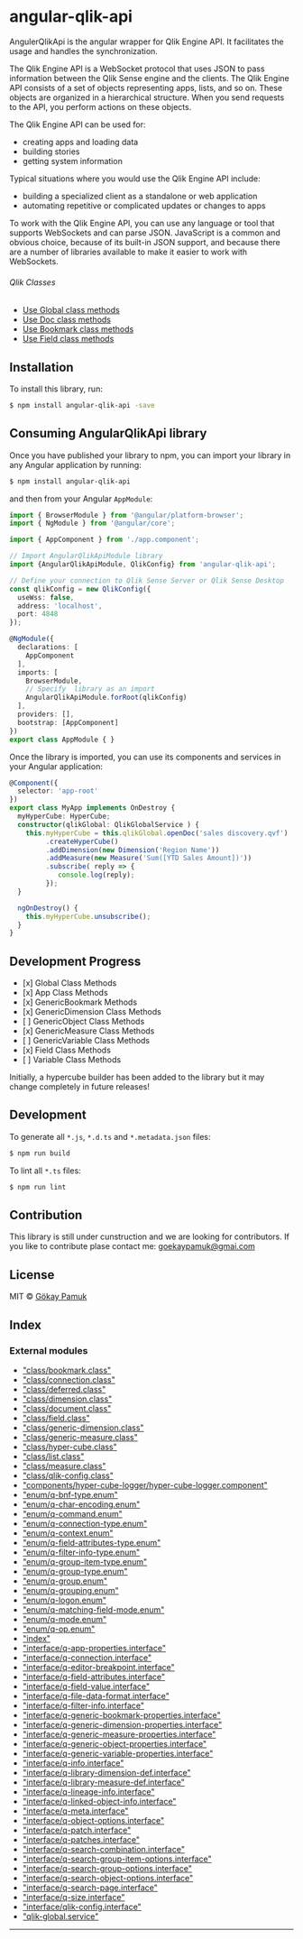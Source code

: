 
angular-qlik-api
================

AngulerQlikApi is the angular wrapper for Qlik Engine API. It facilitates the usage and handles the synchronization.

The Qlik Engine API is a WebSocket protocol that uses JSON to pass information between the Qlik Sense engine and the clients. The Qlik Engine API consists of a set of objects representing apps, lists, and so on. These objects are organized in a hierarchical structure. When you send requests to the API, you perform actions on these objects.

The Qlik Engine API can be used for:

*   creating apps and loading data
*   building stories
*   getting system information

Typical situations where you would use the Qlik Engine API include:

*   building a specialized client as a standalone or web application
*   automating repetitive or complicated updates or changes to apps

To work with the Qlik Engine API, you can use any language or tool that supports WebSockets and can parse JSON. JavaScript is a common and obvious choice, because of its built-in JSON support, and because there are a number of libraries available to make it easier to work with WebSockets.

###### Qlik Classes

*   [Use Global class methods](https://github.com/goekaypamuk/angular-qlik-api/blob/pag-develop/docs/Global.md)
*   [Use Doc class methods](https://github.com/goekaypamuk/angular-qlik-api/blob/pag-develop/docs/Doc.md)
*   [Use Bookmark class methods](https://github.com/goekaypamuk/angular-qlik-api/blob/pag-develop/docs/Bookmark.md)
*   [Use Field class methods](https://github.com/goekaypamuk/angular-qlik-api/blob/pag-develop/docs/Field.md)

Installation
------------

To install this library, run:

```bash
$ npm install angular-qlik-api -save
```

Consuming AngularQlikApi library
--------------------------------

Once you have published your library to npm, you can import your library in any Angular application by running:

```bash
$ npm install angular-qlik-api
```

and then from your Angular `AppModule`:

```typescript
import { BrowserModule } from '@angular/platform-browser';
import { NgModule } from '@angular/core';

import { AppComponent } from './app.component';

// Import AngularQlikApiModule library
import {AngularQlikApiModule, QlikConfig} from 'angular-qlik-api';

// Define your connection to Qlik Sense Server or Qlik Sense Desktop
const qlikConfig = new QlikConfig({
  useWss: false,
  address: 'localhost',
  port: 4848
});

@NgModule({
  declarations: [
    AppComponent
  ],
  imports: [
    BrowserModule,
    // Specify  library as an import
    AngularQlikApiModule.forRoot(qlikConfig)
  ],
  providers: [],
  bootstrap: [AppComponent]
})
export class AppModule { }
```

Once the library is imported, you can use its components and services in your Angular application:

```typescript
@Component({
  selector: 'app-root'
})
export class MyApp implements OnDestroy {
  myHyperCube: HyperCube;
  constructor(qlikGlobal: QlikGlobalService ) {
    this.myHyperCube = this.qlikGlobal.openDoc('sales discovery.qvf')
         .createHyperCube()
         .addDimension(new Dimension('Region Name'))
         .addMeasure(new Measure('Sum([YTD Sales Amount])'))
         .subscribe( reply => {
            console.log(reply);
         });
  }

  ngOnDestroy() {
    this.myHyperCube.unsubscribe();
  }
}
```

Development Progress
--------------------

*   \[x\] Global Class Methods
*   \[x\] App Class Methods
*   \[x\] GenericBookmark Methods
*   \[x\] GenericDimension Class Methods
*   \[ \] GenericObject Class Methods
*   \[x\] GenericMeasure Class Methods
*   \[ \] GenericVariable Class Methods
*   \[x\] Field Class Methods
*   \[ \] Variable Class Methods

Initially, a hypercube builder has been added to the library but it may change completely in future releases!

Development
-----------

To generate all `*.js`, `*.d.ts` and `*.metadata.json` files:

```bash
$ npm run build
```

To lint all `*.ts` files:

```bash
$ npm run lint
```

Contribution
------------

This library is still under cunstruction and we are looking for contributors. If you like to contribute plase contact me: [goekaypamuk@gmai.com](mailto:goekaypamuk@gmai.com)

License
-------

MIT © [Gökay Pamuk](mailto:goekaypamuk@gmail.com)

## Index

### External modules

* ["class/bookmark.class"](modules/_class_bookmark_class_.md)
* ["class/connection.class"](modules/_class_connection_class_.md)
* ["class/deferred.class"](modules/_class_deferred_class_.md)
* ["class/dimension.class"](modules/_class_dimension_class_.md)
* ["class/document.class"](modules/_class_document_class_.md)
* ["class/field.class"](modules/_class_field_class_.md)
* ["class/generic-dimension.class"](modules/_class_generic_dimension_class_.md)
* ["class/generic-measure.class"](modules/_class_generic_measure_class_.md)
* ["class/hyper-cube.class"](modules/_class_hyper_cube_class_.md)
* ["class/list.class"](modules/_class_list_class_.md)
* ["class/measure.class"](modules/_class_measure_class_.md)
* ["class/qlik-config.class"](modules/_class_qlik_config_class_.md)
* ["components/hyper-cube-logger/hyper-cube-logger.component"](modules/_components_hyper_cube_logger_hyper_cube_logger_component_.md)
* ["enum/q-bnf-type.enum"](modules/_enum_q_bnf_type_enum_.md)
* ["enum/q-char-encoding.enum"](modules/_enum_q_char_encoding_enum_.md)
* ["enum/q-command.enum"](modules/_enum_q_command_enum_.md)
* ["enum/q-connection-type.enum"](modules/_enum_q_connection_type_enum_.md)
* ["enum/q-context.enum"](modules/_enum_q_context_enum_.md)
* ["enum/q-field-attributes-type.enum"](modules/_enum_q_field_attributes_type_enum_.md)
* ["enum/q-filter-info-type.enum"](modules/_enum_q_filter_info_type_enum_.md)
* ["enum/q-group-item-type.enum"](modules/_enum_q_group_item_type_enum_.md)
* ["enum/q-group-type.enum"](modules/_enum_q_group_type_enum_.md)
* ["enum/q-group.enum"](modules/_enum_q_group_enum_.md)
* ["enum/q-grouping.enum"](modules/_enum_q_grouping_enum_.md)
* ["enum/q-logon.enum"](modules/_enum_q_logon_enum_.md)
* ["enum/q-matching-field-mode.enum"](modules/_enum_q_matching_field_mode_enum_.md)
* ["enum/q-mode.enum"](modules/_enum_q_mode_enum_.md)
* ["enum/q-op.enum"](modules/_enum_q_op_enum_.md)
* ["index"](modules/_index_.md)
* ["interface/q-app-properties.interface"](modules/_interface_q_app_properties_interface_.md)
* ["interface/q-connection.interface"](modules/_interface_q_connection_interface_.md)
* ["interface/q-editor-breakpoint.interface"](modules/_interface_q_editor_breakpoint_interface_.md)
* ["interface/q-field-attributes.interface"](modules/_interface_q_field_attributes_interface_.md)
* ["interface/q-field-value.interface"](modules/_interface_q_field_value_interface_.md)
* ["interface/q-file-data-format.interface"](modules/_interface_q_file_data_format_interface_.md)
* ["interface/q-filter-info.interface"](modules/_interface_q_filter_info_interface_.md)
* ["interface/q-generic-bookmark-properties.interface"](modules/_interface_q_generic_bookmark_properties_interface_.md)
* ["interface/q-generic-dimension-properties.interface"](modules/_interface_q_generic_dimension_properties_interface_.md)
* ["interface/q-generic-measure-properties.interface"](modules/_interface_q_generic_measure_properties_interface_.md)
* ["interface/q-generic-object-properties.interface"](modules/_interface_q_generic_object_properties_interface_.md)
* ["interface/q-generic-variable-properties.interface"](modules/_interface_q_generic_variable_properties_interface_.md)
* ["interface/q-info.interface"](modules/_interface_q_info_interface_.md)
* ["interface/q-library-dimension-def.interface"](modules/_interface_q_library_dimension_def_interface_.md)
* ["interface/q-library-measure-def.interface"](modules/_interface_q_library_measure_def_interface_.md)
* ["interface/q-lineage-info.interface"](modules/_interface_q_lineage_info_interface_.md)
* ["interface/q-linked-object-info.interface"](modules/_interface_q_linked_object_info_interface_.md)
* ["interface/q-meta.interface"](modules/_interface_q_meta_interface_.md)
* ["interface/q-object-options.interface"](modules/_interface_q_object_options_interface_.md)
* ["interface/q-patch.interface"](modules/_interface_q_patch_interface_.md)
* ["interface/q-patches.interface"](modules/_interface_q_patches_interface_.md)
* ["interface/q-search-combination.interface"](modules/_interface_q_search_combination_interface_.md)
* ["interface/q-search-group-item-options.interface"](modules/_interface_q_search_group_item_options_interface_.md)
* ["interface/q-search-group-options.interface"](modules/_interface_q_search_group_options_interface_.md)
* ["interface/q-search-object-options.interface"](modules/_interface_q_search_object_options_interface_.md)
* ["interface/q-search-page.interface"](modules/_interface_q_search_page_interface_.md)
* ["interface/q-size.interface"](modules/_interface_q_size_interface_.md)
* ["interface/qlik-config.interface"](modules/_interface_qlik_config_interface_.md)
* ["qlik-global.service"](modules/_qlik_global_service_.md)

---

